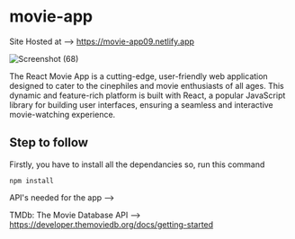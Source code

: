 # movie-app
Site Hosted at --> https://movie-app09.netlify.app

![Screenshot (68)](https://github.com/Adarsh-Raut/Travel-Guide/assets/86641528/a1e0b6af-b0d1-4028-ac44-52997ae32359)


The React Movie App is a cutting-edge, user-friendly web application designed to cater to the cinephiles and movie enthusiasts of all ages. This dynamic and feature-rich platform is built with React, a popular JavaScript library for building user interfaces, ensuring a seamless and interactive movie-watching experience.

## Step to follow
Firstly, you have to install all the dependancies so, run this command
    
    npm install

API's needed for the app -->

TMDb: The Movie Database API --> https://developer.themoviedb.org/docs/getting-started

